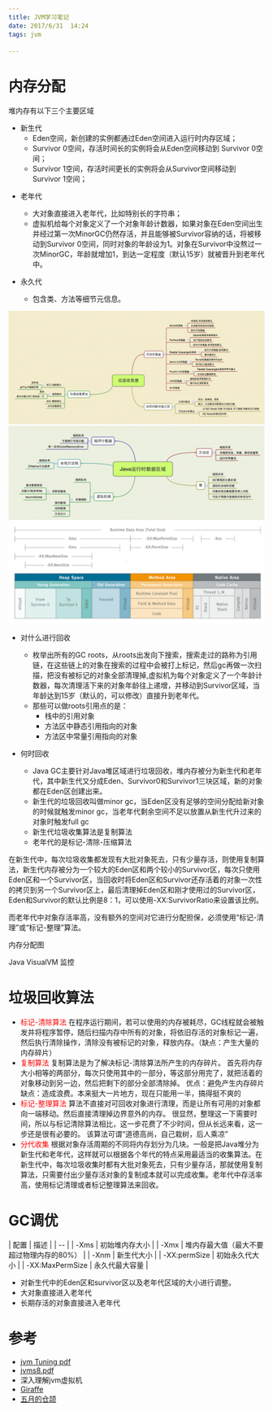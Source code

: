 ```yaml
---
title: JVM学习笔记
date: 2017/6/31  14:24
tags: jvm

---
```

# 内存分配
堆内存有以下三个主要区域
* 新生代
    * Eden空间，新创建的实例都通过Eden空间进入运行时内存区域；
    * Survivor 0空间，存活时间长的实例将会从Eden空间移动到 Survivor 0空间；
    * Survivor 1空间，存活时间更长的实例将会从Survivor空间移动到 Survivor 1空间；

<!-- more -->

* 老年代
    * 大对象直接进入老年代，比如特别长的字符串；
    * 虚拟机给每个对象定义了一个对象年龄计数器，如果对象在Eden空间出生并经过第一次MinorGC仍然存活，并且能够被Survivor容纳的话，将被移动到Survivor 0空间，同时对象的年龄设为1。对象在Survivor中没熬过一次MinorGC，年龄就增加1，到达一定程度（默认15岁）就被晋升到老年代中。

* 永久代
    * 包含类、方法等细节元信息。


![](https://github.com/codewindy/DesignPattern/blob/master/pic4hexo/4.jpg)
![](https://github.com/codewindy/DesignPattern/blob/master/pic4hexo/31.jpg)
![](https://github.com/codewindy/DesignPattern/blob/master/pic4hexo/47.jpg)


* 对什么进行回收
    * 枚举出所有的GC roots，从roots出发向下搜索，搜索走过的路称为引用链，在这些链上的对象在搜索的过程中会被打上标记，然后gc再做一次扫描，把没有被标记的对象全部清理掉,虚拟机为每个对象定义了一个年龄计数器，每次清理活下来的对象年龄往上递增，并移动到Survivor区域，当年龄达到15岁（默认的，可以修改）直接升到老年代。
    * 那些可以做roots引用点的是：
        * 栈中的引用对象
        * 方法区中静态引用指向的对象
        * 方法区中常量引用指向的对象

* 何时回收
    * Java GC主要针对Java堆区域进行垃圾回收，堆内存被分为新生代和老年代，其中新生代又分成Eden、Survivor0和Survivor1三块区域，新的对象都在Eden区创建出来。
    * 新生代的垃圾回收叫做minor gc，当Eden区没有足够的空间分配给新对象的时候就触发minor gc，当老年代剩余空间不足以放置从新生代升过来的对象时触发full gc
    * 新生代垃圾收集算法是复制算法
    * 老年代的是标记-清除-压缩算法

在新生代中，每次垃圾收集都发现有大批对象死去，只有少量存活，则使用复制算法，新生代内存被分为一个较大的Eden区和两个较小的Survivor区，每次只使用Eden区和一个Survivor区，当回收时将Eden区和Survivor还存活着的对象一次性的拷贝到另一个Survivor区上，最后清理掉Eden区和刚才使用过的Survivor区，Eden和Survivor的默认比例是8：1，可以使用-XX:SurvivorRatio来设置该比例。

而老年代中对象存活率高，没有额外的空间对它进行分配担保，必须使用“标记-清理”或“标记-整理”算法。

内存分配图

Java VisualVM 监控


# 垃圾回收算法
* <font color='red'>标记-清除算法</font>
   在程序运行期间，若可以使用的内存被耗尽，GC线程就会被触发并将程序暂停，随后扫描内存中所有的对象，将依旧存活的对象标记一遍，然后执行清除操作，清除没有被标记的对象，释放内存。（缺点：产生大量的内存碎片）
* <font color='red'>复制算法</font>
复制算法是为了解决标记-清除算法所产生的内存碎片。
首先将内存大小相等的两部分，每次只使用其中的一部分，等这部分用完了，就把活着的对象移动到另一边，然后把剩下的部分全部清除掉。
优点：避免产生内存碎片
缺点：造成浪费。本来挺大一片地方，现在只能用一半，搞得挺不爽的
* <font color='red'>标记-整理算法</font>
算法不直接对可回收对象进行清理，而是让所有可用的对象都向一端移动。然后直接清理掉边界意外的内存。
很显然，整理这一下需要时间，所以与标记清除算法相比，这一步花费了不少时间，但从长远来看，这一步还是很有必要的。
该算法可谓“道德高尚，自己栽树，后人乘凉”
* <font color='red'>分代收集</font>
根据对象存活周期的不同将内存划分为几块。一般是把Java堆分为新生代和老年代，这样就可以根据各个年代的特点采用最适当的收集算法。在新生代中，每次垃圾收集时都有大批对象死去，只有少量存活，那就使用复制算法，只需要付出少量存活对象的复制成本就可以完成收集。老年代中存活率高，使用标记清理或者标记整理算法来回收。

# GC调优
| 配置 | 描述 |
| -- |
| -Xms | 初始堆内存大小 |
| -Xmx | 堆内存最大值（最大不要超过物理内存的80%） |
| -Xnm | 新生代大小 |
| -XX:permSize | 初始永久代大小 |
| -XX:MaxPermSize | 永久代最大容量 |

* 对新生代中的Eden区和survivor区以及老年代区域的大小进行调整。
* 大对象直接进入老年代
* 长期存活的对象直接进入老年代

# 参考
* [jvm Tuning pdf](http://ot2hu9qoc.bkt.clouddn.com/memorymanagement-whitepaper-150215.pdf)
* [jvms8.pdf](http://ot2hu9qoc.bkt.clouddn.com/jvms8.pdf)
* 深入理解jvm虚拟机
* [Giraffe](https://yemengying.com/)
* [五月的仓颉](https://www.cnblogs.com/xrq730/p/4989451.html)